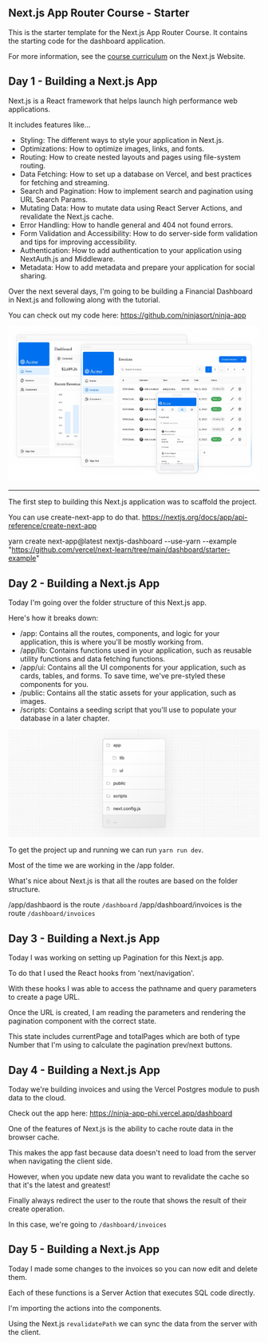 ## Next.js App Router Course - Starter

This is the starter template for the Next.js App Router Course. It contains the starting code for the dashboard application.

For more information, see the [course curriculum](https://nextjs.org/learn) on the Next.js Website.

## Day 1 - Building a Next.js App

Next.js is a React framework that helps launch high performance web applications.

It includes features like...

- Styling: The different ways to style your application in Next.js.
- Optimizations: How to optimize images, links, and fonts.
- Routing: How to create nested layouts and pages using file-system routing.
- Data Fetching: How to set up a database on Vercel, and best practices for fetching and streaming.
- Search and Pagination: How to implement search and pagination using URL Search Params.
- Mutating Data: How to mutate data using React Server Actions, and revalidate the Next.js cache.
- Error Handling: How to handle general and 404 not found errors.
- Form Validation and Accessibility: How to do server-side form validation and tips for improving accessibility.
- Authentication: How to add authentication to your application using NextAuth.js and Middleware.
- Metadata: How to add metadata and prepare your application for social sharing.

Over the next several days, I'm going to be building a Financial Dashboard in Next.js and following along with the tutorial.

You can check out my code here:
https://github.com/ninjasort/ninja-app

![Alt text](public/dashboard.png)

---

The first step to building this Next.js application was to scaffold the project.

You can use create-next-app to do that.
https://nextjs.org/docs/app/api-reference/create-next-app

yarn create next-app@latest nextjs-dashboard
--use-yarn
--example "https://github.com/vercel/next-learn/tree/main/dashboard/starter-example"

## Day 2 - Building a Next.js App

Today I'm going over the folder structure of this Next.js app.

Here's how it breaks down:

- /app: Contains all the routes, components, and logic for your application, this is where you'll be mostly working from.
- /app/lib: Contains functions used in your application, such as reusable utility functions and data fetching functions.
- /app/ui: Contains all the UI components for your application, such as cards, tables, and forms. To save time, we've pre-styled these components for you.
- /public: Contains all the static assets for your application, such as images.
- /scripts: Contains a seeding script that you'll use to populate your database in a later chapter.

![Alt text](public/folder-structure.png)

To get the project up and running we can run `yarn run dev`.

Most of the time we are working in the /app folder.

What's nice about Next.js is that all the routes are based on the folder structure.

/app/dashbaord is the route `/dashboard`
/app/dashboard/invoices is the route `/dashboard/invoices`

## Day 3 - Building a Next.js App

Today I was working on setting up Pagination for this Next.js app.

To do that I used the React hooks from 'next/navigation'.

With these hooks I was able to access the pathname and query parameters to create a page URL.

Once the URL is created, I am reading the parameters and rendering the pagination component with the correct state.

This state includes currentPage and totalPages which are both of type Number that I'm using to calculate the pagination prev/next buttons.

## Day 4 - Building a Next.js App

Today we're building invoices and using the Vercel Postgres module to push data to the cloud.

Check out the app here: https://ninja-app-phi.vercel.app/dashboard

One of the features of Next.js is the ability to cache route data in the browser cache.

This makes the app fast because data doesn't need to load from the server when navigating the client side.

However, when you update new data you want to revalidate the cache so that it's the latest and greatest!

Finally always redirect the user to the route that shows the result of their create operation.

In this case, we're going to `/dashboard/invoices`

## Day 5 - Building a Next.js App

Today I made some changes to the invoices so you can now edit and delete them.

Each of these functions is a Server Action that executes SQL code directly.

I'm importing the actions into the components.

Using the Next.js `revalidatePath` we can sync the data from the server with the client.
